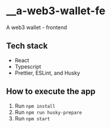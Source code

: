 # \_\_a-web3-wallet-fe

A web3 wallet - frontend

## Tech stack

- React
- Typescript
- Prettier, ESLint, and Husky

## How to execute the app

1. Run `npm install`
2. Run `npm run husky-prepare`
3. Run `npm start`

